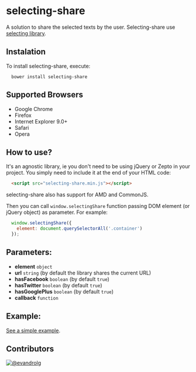 # selecting-share
A solution to share the selected texts by the user. Selecting-share use [selecting library](https://github.com/EvandroLG/selecting/).

## Instalation
To install selecting-share, execute:

```shell
  bower install selecting-share
```

## Supported Browsers
* Google Chrome
* Firefox
* Internet Explorer 9.0+
* Safari
* Opera

## How to use?
It's an agnostic library, ie you don't need to be using jQuery or Zepto in your project. You simply need to include it at the end of your HTML code:

```html
  <script src="selecting-share.min.js"></script>
```

selecting-share also has support for AMD and CommonJS.

Then you can call <code>window.selectingShare</code> function passing DOM element (or jQuery object) as parameter. For example:
```js
  window.selectingShare({
    element: document.querySelectorAll('.container')
  });
```

## Parameters:
* **element** <code>object</code>
* **url** <code>string</code> (by default the library shares the current URL)
* **hasFacebook** <code>boolean</code> (by default <code>true</code>)
* **hasTwitter** <code>boolean</code> (by default <code>true</code>)
* **hasGooglePlus** <code>boolean</code> (by default <code>true</code>)
* **callback** <code>function</code>

## Example:
[See a simple example](http://rbsdev.github.io/selecting-share).

## Contributors
[![@evandrolg](https://avatars3.githubusercontent.com/u/444054?v=3&amp;s=96)](https://github.com/evandrolg)